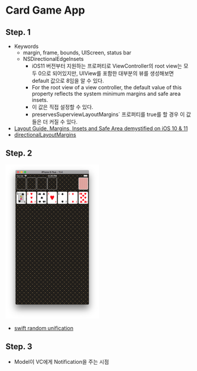 # Card Game App

## Step. 1
- Keywords
	- margin, frame, bounds, UIScreen, status bar
	- NSDirectionalEdgeInsets
		- iOS11 버전부터 지원하는 프로퍼티로 ViewController의 root view는 모두 0으로 되어있지만, UIView를 포함한 대부분의 뷰를 생성해보면 default 값으로 8임을 알 수 있다.
		- For the root view of a view controller, the default value of this property reflects the system minimum margins and safe area insets.
		- 이 값은 직접 설정할 수 있다.
		- preservesSuperviewLayoutMargins` 프로퍼티를 true를  할 경우 이 값들은 더 커질 수 있다.
- [Layout Guide, Margins, Insets and Safe Area demystified on iOS 10 & 11](https://blog.smartnsoft.com/layout-guide-margins-insets-and-safe-area-demystified-on-ios-10-11-d6e7246d7cb8)
- [directionalLayoutMargins](https://developer.apple.com/documentation/uikit/uiview/2865930-directionallayoutmargins)

## Step. 2

<img src="images/demo_step2.png" width="50%">

- [swift random unification](https://github.com/apple/swift-evolution/blob/master/proposals/0202-random-unification.md)

## Step. 3
- Model이 VC에게 Notification을 주는 시점